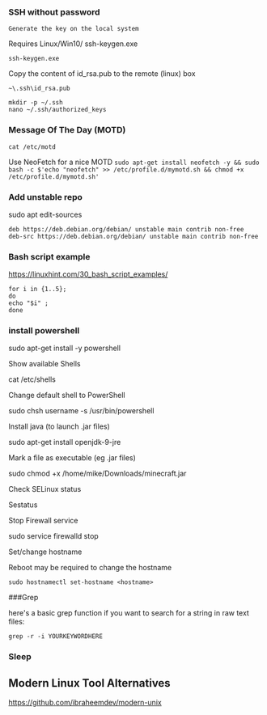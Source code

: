 ### SSH without password

    Generate the key on the local system 

Requires Linux/Win10/ ssh-keygen.exe 

```ssh-keygen.exe```

Copy the content of id_rsa.pub to the remote (linux) box 

````
~\.ssh\id_rsa.pub 
````

````
mkdir -p ~/.ssh
nano ~/.ssh/authorized_keys
````
 
### Message Of The Day (MOTD)

````cat /etc/motd````

Use NeoFetch for a nice MOTD
````sudo apt-get install neofetch -y && sudo bash -c $'echo "neofetch" >> /etc/profile.d/mymotd.sh && chmod +x /etc/profile.d/mymotd.sh' ````

### Add unstable repo

sudo apt edit-sources
````
deb https://deb.debian.org/debian/ unstable main contrib non-free
deb-src https://deb.debian.org/debian/ unstable main contrib non-free
````

### Bash script example

https://linuxhint.com/30_bash_script_examples/

````
for i in {1..5};
do
echo "$i" ;
done
````

### install powershell
sudo apt-get install -y powershell 

Show available Shells 

 

cat /etc/shells 

Change default shell to PowerShell 

sudo chsh username -s /usr/bin/powershell 

 
 Install java (to launch .jar files) 

sudo apt-get install openjdk-9-jre 

 

Mark a file as executable (eg .jar files) 

sudo chmod +x /home/mike/Downloads/minecraft.jar 

 
  

Check SELinux status 

Sestatus 

 

Stop Firewall service 

sudo service firewalld stop 

 
 Set/change hostname 

Reboot may be required to change the hostname 

````
sudo hostnamectl set-hostname <hostname> 
````
 
	
###Grep 

here's a basic grep function if you want to search for a string in raw text files:  
````
grep -r -i YOURKEYWORDHERE
````
    
    
### Sleep

## Modern Linux Tool Alternatives 

https://github.com/ibraheemdev/modern-unix
